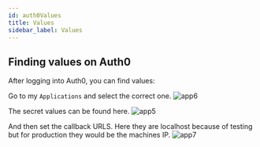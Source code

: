 ```yaml
---
id: auth0Values
title: Values
sidebar_label: Values
---
```


## Finding values on Auth0

After logging into Auth0, you can find values:

Go to my `Applications` and select the correct one.
![app6](../../../img/code_documentation/my_applications.png "Applications6")

The secret values can be found here.
![app5](../../../img/code_documentation/secret_values.png "Applications5")

And then set the callback URLS. Here they are localhost because of testing but for production they would be the machines IP.
![app7](../../../img/code_documentation/callback_urls.png "Applications7")